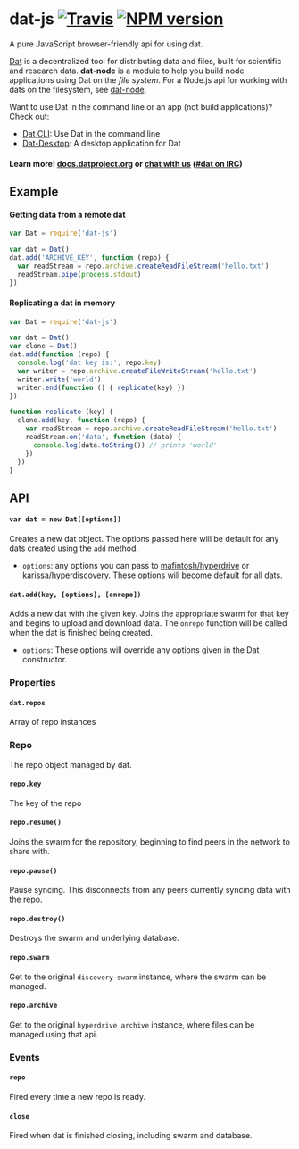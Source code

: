 # dat-js [![Travis](https://api.travis-ci.org/datproject/dat-js.svg)](https://travis-ci.org/datproject/dat-js)  [![NPM version](https://img.shields.io/npm/v/dat-js.svg?style=flat-square)](https://npmjs.org/package/dat)

A pure JavaScript browser-friendly api for using dat.

[Dat](http://datproject.org) is a decentralized tool for distributing data and files, built for scientific and research data. **dat-node** is a module to help you build node applications using Dat on the *file system*. For a Node.js api for working with dats on the filesystem, see [dat-node](http://github.com/datproject/dat-node).

Want to use Dat in the command line or an app (not build applications)? Check out:

* [Dat CLI](https://github.com/datproject/dat): Use Dat in the command line
* [Dat-Desktop](https://github.com/datproject/dat-desktop): A desktop application for Dat

#### Learn more! [docs.datproject.org](http://docs.datproject.org/) or [chat with us](https://gitter.im/datproject/discussions) ([#dat on IRC](http://webchat.freenode.net/?channels=dat))

## Example

#### Getting data from a remote dat

```js
var Dat = require('dat-js')

var dat = Dat()
dat.add('ARCHIVE_KEY', function (repo) {
  var readStream = repo.archive.createReadFileStream('hello.txt')
  readStream.pipe(process.stdout)
})
```

#### Replicating a dat in memory

```js
var Dat = require('dat-js')

var dat = Dat()
var clone = Dat()
dat.add(function (repo) {
  console.log('dat key is:', repo.key)
  var writer = repo.archive.createFileWriteStream('hello.txt')
  writer.write('world')
  writer.end(function () { replicate(key) })
})

function replicate (key) {
  clone.add(key, function (repo) {
    var readStream = repo.archive.createReadFileStream('hello.txt')
    readStream.on('data', function (data) {
      console.log(data.toString()) // prints 'world'
    })
  })
}
```

## API

#### `var dat = new Dat([options])`

Creates a new dat object. The options passed here will be default for any dats created using the `add` method.

 * `options`: any options you can pass to [mafintosh/hyperdrive](https://github.com/mafintosh/hyperdrive) or [karissa/hyperdiscovery](https://github.com/karissa/hyperdiscovery). These options will become default for all dats.

#### `dat.add(key, [options], [onrepo])`

Adds a new dat with the given key. Joins the appropriate swarm for that key and begins to upload and download data. The `onrepo` function will be called when the dat is finished being created.

 * `options`: These options will override any options given in the Dat constructor.

### Properties

#### `dat.repos`

Array of repo instances

### Repo

The repo object managed by dat.

#### `repo.key`

The key of the repo

#### `repo.resume()`

Joins the swarm for the repository, beginning to find peers in the network to share with.

#### `repo.pause()`

Pause syncing. This disconnects from any peers currently syncing data with the repo.

#### `repo.destroy()`

Destroys the swarm and underlying database.

#### `repo.swarm`

Get to the original `discovery-swarm` instance, where the swarm can be managed.

#### `repo.archive`

Get to the original `hyperdrive archive` instance, where files can be managed using that api.

### Events

#### `repo`

Fired every time a new repo is ready.

#### `close`

Fired when dat is finished closing, including swarm and database.
